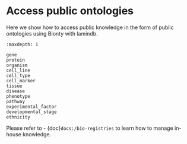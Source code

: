 # Access public ontologies

Here we show how to access public knowledge in the form of public ontologies using Bionty with lamindb.

```{toctree}
:maxdepth: 1

gene
protein
organism
cell_line
cell_type
cell_marker
tissue
disease
phenotype
pathway
experimental_factor
developmental_stage
ethnicity
```

Please refer to - {doc}`docs:/bio-registries` to learn how to manage in-house knowledge.
